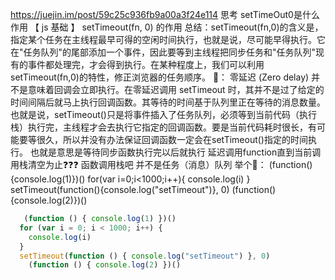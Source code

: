 
https://juejin.im/post/59c25c936fb9a00a3f24e114
思考 setTimeOut0是什么作用
   【 js 基础 】 setTimeout(fn, 0) 的作用
    总结：setTimeout(fn,0)的含义是，指定某个任务在主线程最早可得的空闲时间执行，也就是说，尽可能早得执行。它在"任务队列"的尾部添加一个事件，因此要等到主线程把同步任务和"任务队列"现有的事件都处理完，才会得到执行。在某种程度上，我们可以利用setTimeout(fn,0)的特性，修正浏览器的任务顺序。
    🤔：
    零延迟 (Zero delay) 并不是意味着回调会立即执行。在零延迟调用 setTimeout 时，其并不是过了给定的时间间隔后就马上执行回调函数。其等待的时间基于队列里正在等待的消息数量。也就是说，setTimeout()只是将事件插入了任务队列，必须等到当前代码（执行栈）执行完，主线程才会去执行它指定的回调函数。要是当前代码耗时很长，有可能要等很久，所以并没有办法保证回调函数一定会在setTimeout()指定的时间执行。
    也就是意思是等待同步函数执行完以后就执行
    延迟调用function直到当前调用栈清空为止❓❓❓ 函数调用栈吧 并不是任务（消息）队列
    举个🌰：
    (function(){console.log(1)})()
    for(var i=0;i<1000;i++){
      console.log(i)
    }
     setTimeout(function(){console.log("setTimeout")}, 0)
    (function(){console.log(2)})()
```javascript
   (function () { console.log(1) })()
  for (var i = 0; i < 1000; i++) {
    console.log(i)
  }
  setTimeout(function () { console.log("setTimeout") }, 0)
    (function () { console.log(2) })()

```

